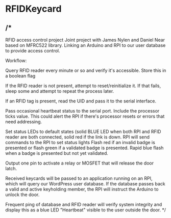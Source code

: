 # RFIDKeycard
/*
   -----------------------------------------------------------
   RFID access control project
   Joint project with James Nylen and Daniel Near based on MFRC522 library.
   Linking an Arduino and RPI to our user database to provide access control.


  Workflow:

  Query RFID reader every minute or so and verify it's accessible.  Store this in a boolean flag

  If the RFID reader is not present, attempt to reset/reinitialize it.  If that fails, sleep some and attempt to repeat the process later.

  If an RFID tag is present, read the UID and pass it to the serial interface.

  Pass occasional heartbeat status to the serial port.  Include the processor ticks value.  This could alert the RPI if there's processor resets or errors that need addressing.

  Set status LEDs to default states (solid BLUE LED when both RPI and RFID reader are both connected, solid red if the link is down.
  RPI will send commands to the RPI to set status lights
  Flash red if an invalid badge is presented or flash green if a validated badge is presented.  Rapid blue flash when a badge is presented but not yet validated.

  Output one pin to activate a relay or MOSFET that will release the door latch.
  
  
  Received keycards will be passed to an application running on an RPI, which will query our WordPress user database.  If the database passes back a valid and active keyholding member, the RPI will instruct the Arduino to unlock the door.
  
  Frequent ping of database and RFID reader will verify system integrity and display this as a blue LED "Heartbeat" visible to the user outside the door.
  */
